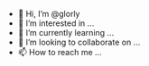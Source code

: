 - 👋 Hi, I’m @glorly
- 👀 I’m interested in ...
- 🌱 I’m currently learning ...
- 💞️ I’m looking to collaborate on ...
- 📫 How to reach me ...

<!---
glorly/glorly is a ✨ special ✨ repository because its `README.md` (this file) appears on your GitHub profile.
You can click the Preview link to take a look at your changes.
--->
